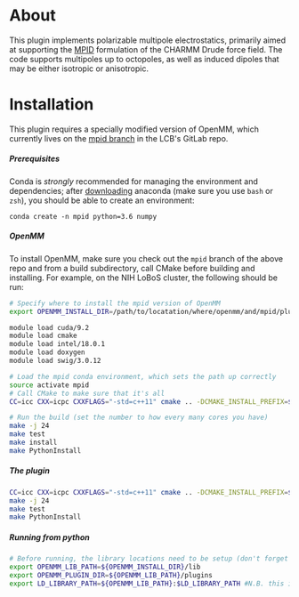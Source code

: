 # About

This plugin implements polarizable multipole electrostatics, primarily aimed at
supporting the [MPID](https://doi.org/10.1063/1.4984113) formulation of the
CHARMM Drude force field.  The code supports multipoles up to octopoles, as
well as induced dipoles that may be either isotropic or anisotropic.

# Installation

This plugin requires a specially modified version of OpenMM, which currently
lives on the [mpid
branch](https://git.lobos.nih.gov/andysim/OpenMM/commits/mpid) in the LCB's
GitLab repo.

##### Prerequisites
Conda is *strongly* recommended for managing the environment and dependencies;
after [downloading](https://conda.io/docs/download.html) anaconda (make sure
you use `bash` or `zsh`), you should be able to create an environment:

```
conda create -n mpid python=3.6 numpy
```
##### OpenMM
To install OpenMM, make sure you check out the `mpid` branch of the above repo
and from a build subdirectory, call CMake before building and installing.  For
example, on the NIH LoBoS cluster, the following should be run:
``` bash
# Specify where to install the mpid version of OpenMM 
export OPENMM_INSTALL_DIR=/path/to/locatation/where/openmm/and/mpid/plugin/should/live

module load cuda/9.2
module load cmake
module load intel/18.0.1
module load doxygen
module load swig/3.0.12

# Load the mpid conda environment, which sets the path up correctly
source activate mpid
# Call CMake to make sure that it's all
CC=icc CXX=icpc CXXFLAGS="-std=c++11" cmake .. -DCMAKE_INSTALL_PREFIX=$OPENMM_INSTALL_DIR -DPYTHON_EXECUTABLE=`which python`

# Run the build (set the number to how every many cores you have)
make -j 24
make test
make install
make PythonInstall
```

##### The plugin
``` bash
CC=icc CXX=icpc CXXFLAGS="-std=c++11" cmake .. -DCMAKE_INSTALL_PREFIX=$OPENMM_INSTALL_DIR -DPYTHON_EXECUTABLE=`which python` -DOPENMM_DIR=$OPENMM_INSTALL_DIR
make -j 24
make test
make PythonInstall
```

##### Running from python
``` bash
# Before running, the library locations need to be setup (don't forget to load the approprate Intel and CUDA modules, also)
export OPENMM_LIB_PATH=${OPENMM_INSTALL_DIR}/lib
export OPENMM_PLUGIN_DIR=${OPENMM_LIB_PATH}/plugins
export LD_LIBRARY_PATH=${OPENMM_LIB_PATH}:$LD_LIBRARY_PATH #N.B. this is $DYLD_LIBRARY_PATH on macOS instead!
```
